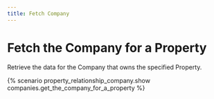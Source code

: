 ```yaml
---
title: Fetch Company
---
```


# Fetch the Company for a Property

Retrieve the data for the Company that owns the specified Property.

{% scenario property_relationship_company.show companies.get_the_company_for_a_property %}
